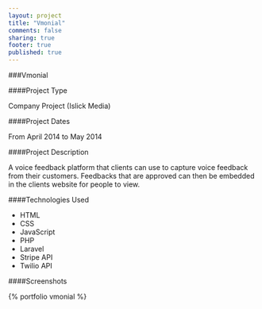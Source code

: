 ```yaml
---
layout: project
title: "Vmonial"
comments: false
sharing: true
footer: true
published: true
---
```


###Vmonial


####Project Type

Company Project (Islick Media)

####Project Dates

From April 2014 to May 2014


####Project Description

A voice feedback platform that clients can use to capture voice feedback from their customers. Feedbacks that are approved can then be embedded in the clients website for people to view.

####Technologies Used

- HTML
- CSS 
- JavaScript
- PHP 
- Laravel
- Stripe API
- Twilio API



####Screenshots

{% portfolio vmonial %}
